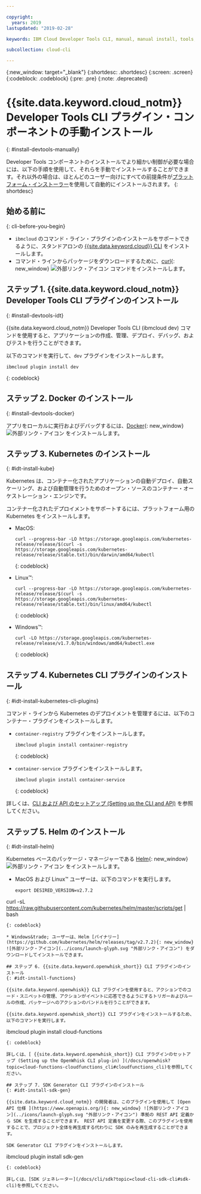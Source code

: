 ```yaml
---

copyright:
  years: 2019
lastupdated: "2019-02-28"

keywords: IBM Cloud Developer Tools CLI, manual, manual install, tools, components, developer tools, ibmcloud cli, ibmcloud, ibmcloud dev, cli, plugin, plug-in, command line, command-line, developer tools, kubernetes, kubectl

subcollection: cloud-cli

---
```


{:new_window: target="_blank"}
{:shortdesc: .shortdesc}
{:screen: .screen}
{:codeblock: .codeblock}
{:pre: .pre}
{:note: .deprecated}

# {{site.data.keyword.cloud_notm}} Developer Tools CLI プラグイン・コンポーネントの手動インストール
{: #install-devtools-manually}

Developer Tools コンポーネントのインストールでより細かい制御が必要な場合には、以下の手順を使用して、それらを手動でインストールすることができます。それ以外の場合は、ほとんどのユーザー向けにすべての前提条件が[プラットフォーム・インストーラー](/docs/cli?topic=cloud-cli-ibmcloud-cli#step1-install-idt)を使用して自動的にインストールされます。
{: shortdesc}

## 始める前に
{: cli-before-you-begin}

* `ibmcloud` のコマンド・ライン・プラグインのインストールをサポートできるように、スタンドアロンの [{{site.data.keyword.cloud}} CLI](/docs/cli?topic=cloud-cli-install-ibmcloud-cli#install-ibmcloud-cli) をインストールします。
* コマンド・ラインからパッケージをダウンロードするために、[curl](https://curl.haxx.se/download.html){: new_window} ![外部リンク・アイコン](../icons/launch-glyph.svg "外部リンク・アイコン") コマンドをインストールします。

## ステップ 1. {{site.data.keyword.cloud_notm}} Developer Tools CLI プラグインのインストール
{: #install-devtools-idt}

{{site.data.keyword.cloud_notm}} Developer Tools CLI (ibmcloud dev) コマンドを使用すると、アプリケーションの作成、管理、デプロイ、デバッグ、およびテストを行うことができます。

以下のコマンドを実行して、`dev` プラグインをインストールします。 
```
ibmcloud plugin install dev
```
{: codeblock}

## ステップ 2. Docker のインストール
{: #install-devtools-docker}

アプリをローカルに実行およびデバッグするには、[Docker](https://www.docker.com/get-docker){: new_window} ![外部リンク・アイコン](../icons/launch-glyph.svg "外部リンク・アイコン") をインストールします。

## ステップ 3. Kubernetes のインストール
{: #idt-install-kube}

Kubernetes は、コンテナー化されたアプリケーションの自動デプロイ、自動スケーリング、および自動管理を行うためのオープン・ソースのコンテナー・オーケストレーション・エンジンです。

コンテナー化されたデプロイメントをサポートするには、プラットフォーム用の Kubernetes をインストールします。

* MacOS:
  ```
  curl --progress-bar -LO https://storage.googleapis.com/kubernetes-release/release/$(curl -s https://storage.googleapis.com/kubernetes-release/release/stable.txt)/bin/darwin/amd64/kubectl
  ```
  {: codeblock}

* Linux&trade;:
  ```
  curl --progress-bar -LO https://storage.googleapis.com/kubernetes-release/release/$(curl -s https://storage.googleapis.com/kubernetes-release/release/stable.txt)/bin/linux/amd64/kubectl
  ```
  {: codeblock}

* Windows&trade;:
  ```
  curl -LO https://storage.googleapis.com/kubernetes-release/release/v1.7.0/bin/windows/amd64/kubectl.exe
  ```
  {: codeblock}

## ステップ 4. Kubernetes CLI プラグインのインストール
{: #idt-install-kubernetes-cli-plugins}

コマンド・ラインから Kubernetes のデプロイメントを管理するには、以下のコンテナー・プラグインをインストールします。

* `container-registry` プラグインをインストールします。
  ```
  ibmcloud plugin install container-registry
  ```
  {: codeblock}

* `container-service` プラグインをインストールします。
  ```
  ibmcloud plugin install container-service
  ```
  {: codeblock}

詳しくは、[CLI および API のセットアップ (Setting up the CLI and API)](/docs/containers?topic=containers-cs_cli_install#cs_cli_install) を参照してください。

## ステップ 5. Helm のインストール
{: #idt-install-helm}

Kubernetes ベースのパッケージ・マネージャーである [Helm](https://helm.sh/docs/){: new_window} ![外部リンク・アイコン](../icons/launch-glyph.svg "外部リンク・アイコン") をインストールします。

* MacOS および Linux&trade; ユーザーは、以下のコマンドを実行します。
  ```
  export DESIRED_VERSION=v2.7.2
curl -sL https://raw.githubusercontent.com/kubernetes/helm/master/scripts/get | bash
  ```
  {: codeblock}

* Windows&trade; ユーザーは、Helm [バイナリー](https://github.com/kubernetes/helm/releases/tag/v2.7.2){: new_window} ![外部リンク・アイコン](../icons/launch-glyph.svg "外部リンク・アイコン") をダウンロードしてインストールできます。

## ステップ 6. {{site.data.keyword.openwhisk_short}} CLI プラグインのインストール
{: #idt-install-functions}

{{site.data.keyword.openwhisk}} CLI プラグインを使用すると、アクションでのコード・スニペットの管理、アクションがイベントに応答できるようにするトリガーおよびルールの作成、パッケージへのアクションのバンドルを行うことができます。

{{site.data.keyword.openwhisk_short}} CLI プラグインをインストールするため、以下のコマンドを実行します。
```
ibmcloud plugin install cloud-functions
```
{: codeblock}

詳しくは、[ {{site.data.keyword.openwhisk_short}} CLI プラグインのセットアップ (Setting up the OpenWhisk CLI plug-in) ](/docs/openwhisk?topic=cloud-functions-cloudfunctions_cli#cloudfunctions_cli)を参照してください。

## ステップ 7. SDK Generator CLI プラグインのインストール
{: #idt-install-sdk-gen}

{{site.data.keyword.cloud_notm}} の開発者は、このプラグインを使用して [Open API 仕様 ](https://www.openapis.org/){: new_window} ![外部リンク・アイコン](../icons/launch-glyph.svg "外部リンク・アイコン") 準拠の REST API 定義から SDK を生成することができます。 REST API 定義を変更する際、このプラグインを使用することで、プロジェクト全体を再生成する代わりに SDK のみを再生成することができます。

SDK Generator CLI プラグインをインストールします。
```
ibmcloud plugin install sdk-gen
```
{: codeblock}

詳しくは、[SDK ジェネレーター](/docs/cli/sdk?topic=cloud-cli-sdk-cli#sdk-cli)を参照してください。
